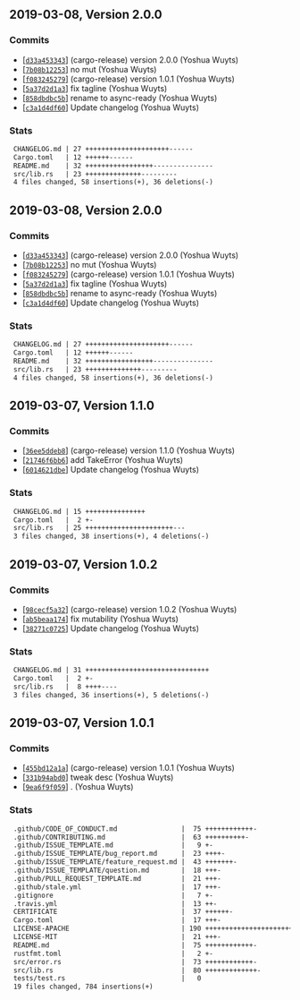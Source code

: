 ## 2019-03-08, Version 2.0.0
### Commits
- [[`d33a453343`](https://github.com/rustasync/async-ready/commit/d33a453343bf2e51ee105aa35b49fb62853b626d)] (cargo-release) version 2.0.0 (Yoshua Wuyts)
- [[`7b08b12253`](https://github.com/rustasync/async-ready/commit/7b08b122534873b1df5cae8875d26d580288e9ca)] no mut (Yoshua Wuyts)
- [[`f083245279`](https://github.com/rustasync/async-ready/commit/f083245279100d04900c80feb70cb80c623a9e9a)] (cargo-release) version 1.0.1 (Yoshua Wuyts)
- [[`5a37d2d1a3`](https://github.com/rustasync/async-ready/commit/5a37d2d1a30b9d7a8f1cfb38775b71b32f1c135b)] fix tagline (Yoshua Wuyts)
- [[`858dbdbc5b`](https://github.com/rustasync/async-ready/commit/858dbdbc5ba0900faf6d5c68273a41e896b8a93c)] rename to async-ready (Yoshua Wuyts)
- [[`c3a1d4df60`](https://github.com/rustasync/async-ready/commit/c3a1d4df60afb62023be7aad7678a72b4cb4f9e2)] Update changelog (Yoshua Wuyts)

### Stats
```diff
 CHANGELOG.md | 27 +++++++++++++++++++++------
 Cargo.toml   | 12 ++++++------
 README.md    | 32 +++++++++++++++++---------------
 src/lib.rs   | 23 ++++++++++++++---------
 4 files changed, 58 insertions(+), 36 deletions(-)
```


## 2019-03-08, Version 2.0.0
### Commits
- [[`d33a453343`](https://github.com/yoshuawuyts/async-ready/commit/d33a453343bf2e51ee105aa35b49fb62853b626d)] (cargo-release) version 2.0.0 (Yoshua Wuyts)
- [[`7b08b12253`](https://github.com/yoshuawuyts/async-ready/commit/7b08b122534873b1df5cae8875d26d580288e9ca)] no mut (Yoshua Wuyts)
- [[`f083245279`](https://github.com/yoshuawuyts/async-ready/commit/f083245279100d04900c80feb70cb80c623a9e9a)] (cargo-release) version 1.0.1 (Yoshua Wuyts)
- [[`5a37d2d1a3`](https://github.com/yoshuawuyts/async-ready/commit/5a37d2d1a30b9d7a8f1cfb38775b71b32f1c135b)] fix tagline (Yoshua Wuyts)
- [[`858dbdbc5b`](https://github.com/yoshuawuyts/async-ready/commit/858dbdbc5ba0900faf6d5c68273a41e896b8a93c)] rename to async-ready (Yoshua Wuyts)
- [[`c3a1d4df60`](https://github.com/yoshuawuyts/async-ready/commit/c3a1d4df60afb62023be7aad7678a72b4cb4f9e2)] Update changelog (Yoshua Wuyts)

### Stats
```diff
 CHANGELOG.md | 27 +++++++++++++++++++++------
 Cargo.toml   | 12 ++++++------
 README.md    | 32 +++++++++++++++++---------------
 src/lib.rs   | 23 ++++++++++++++---------
 4 files changed, 58 insertions(+), 36 deletions(-)
```


## 2019-03-07, Version 1.1.0
### Commits
- [[`36ee5ddeb8`](https://github.com/yoshuawuyts/async-ready/commit/36ee5ddeb8e72af386ee9a17351eeae309e3c98e)] (cargo-release) version 1.1.0 (Yoshua Wuyts)
- [[`21746f6bb6`](https://github.com/yoshuawuyts/async-ready/commit/21746f6bb6019583b362b98b8090ca05c4ffe136)] add TakeError (Yoshua Wuyts)
- [[`6014621dbe`](https://github.com/yoshuawuyts/async-ready/commit/6014621dbeb33f7f53ea0517cc59d40a3f030dde)] Update changelog (Yoshua Wuyts)

### Stats
```diff
 CHANGELOG.md | 15 +++++++++++++++
 Cargo.toml   |  2 +-
 src/lib.rs   | 25 ++++++++++++++++++++++---
 3 files changed, 38 insertions(+), 4 deletions(-)
```


## 2019-03-07, Version 1.0.2
### Commits
- [[`98cecf5a32`](https://github.com/yoshuawuyts/async-ready/commit/98cecf5a32491a3d9fb238954ba6adbb619f1cf6)] (cargo-release) version 1.0.2 (Yoshua Wuyts)
- [[`ab5beaa174`](https://github.com/yoshuawuyts/async-ready/commit/ab5beaa174a79cdea95bfbbc640909c0dcf740f8)] fix mutability (Yoshua Wuyts)
- [[`38271c0725`](https://github.com/yoshuawuyts/async-ready/commit/38271c0725a0cd27d2faffd5ea943c74e74bb718)] Update changelog (Yoshua Wuyts)

### Stats
```diff
 CHANGELOG.md | 31 +++++++++++++++++++++++++++++++
 Cargo.toml   |  2 +-
 src/lib.rs   |  8 ++++----
 3 files changed, 36 insertions(+), 5 deletions(-)
```


## 2019-03-07, Version 1.0.1
### Commits
- [[`455bd12a1a`](https://github.com/yoshuawuyts/async-ready/commit/455bd12a1aeac3deae4c8432050b69eced51b956)] (cargo-release) version 1.0.1 (Yoshua Wuyts)
- [[`331b94abd0`](https://github.com/yoshuawuyts/async-ready/commit/331b94abd01c5848e51584ebf3ce5684cf08dd02)] tweak desc (Yoshua Wuyts)
- [[`9ea6f9f059`](https://github.com/yoshuawuyts/async-ready/commit/9ea6f9f0594e56261e46261b08ccfdebf7012299)] . (Yoshua Wuyts)

### Stats
```diff
 .github/CODE_OF_CONDUCT.md                |  75 ++++++++++++-
 .github/CONTRIBUTING.md                   |  63 ++++++++++-
 .github/ISSUE_TEMPLATE.md                 |   9 +-
 .github/ISSUE_TEMPLATE/bug_report.md      |  23 ++++-
 .github/ISSUE_TEMPLATE/feature_request.md |  43 +++++++-
 .github/ISSUE_TEMPLATE/question.md        |  18 +++-
 .github/PULL_REQUEST_TEMPLATE.md          |  21 +++-
 .github/stale.yml                         |  17 +++-
 .gitignore                                |   7 +-
 .travis.yml                               |  13 ++-
 CERTIFICATE                               |  37 ++++++-
 Cargo.toml                                |  17 +++-
 LICENSE-APACHE                            | 190 +++++++++++++++++++++++++++++++-
 LICENSE-MIT                               |  21 +++-
 README.md                                 |  75 ++++++++++++-
 rustfmt.toml                              |   2 +-
 src/error.rs                              |  73 ++++++++++++-
 src/lib.rs                                |  80 +++++++++++++-
 tests/test.rs                             |   0
 19 files changed, 784 insertions(+)
```


